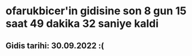 # ofarukbicer'in gidisine son 8 gun 15 saat 49 dakika 32 saniye kaldi

## Gidis tarihi: 30.09.2022 :(